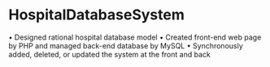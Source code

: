# HospitalDatabaseSystem
•	Designed rational hospital database model 
•	Created front-end web page by PHP and managed back-end database by MySQL
•	Synchronously added, deleted, or updated the system at the front and back  
